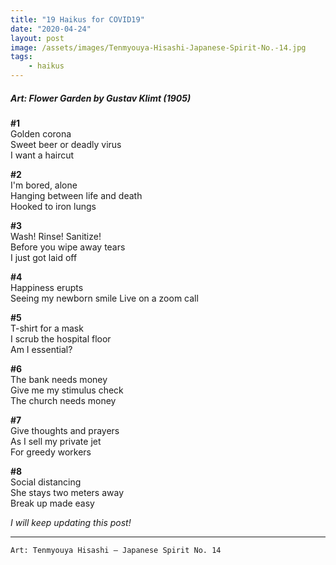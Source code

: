 ```yaml
---
title: "19 Haikus for COVID19"
date: "2020-04-24"
layout: post
image: /assets/images/Tenmyouya-Hisashi-Japanese-Spirit-No.-14.jpg
tags: 
    - haikus
---
```


##### Art: Flower Garden by Gustav Klimt (1905)


**#1**  
Golden corona  
Sweet beer or deadly virus  
I want a haircut  

**#2**  
I'm bored, alone  
Hanging between life and death  
Hooked to iron lungs  

**#3**  
Wash! Rinse! Sanitize!  
Before you wipe away tears  
I just got laid off

**#4**  
Happiness erupts  
Seeing my newborn smile 
 Live on a zoom call

**#5**  
T-shirt for a mask  
I scrub the hospital floor  
Am I essential?  

**#6**  
The bank needs money  
Give me my stimulus check  
The church needs money


**#7**  
Give thoughts and prayers  
As I sell my private jet  
For greedy workers

**#8**  
Social distancing  
She stays two meters away  
Break up made easy


_I will keep updating this post!_

***
`Art: Tenmyouya Hisashi – Japanese Spirit No. 14`
